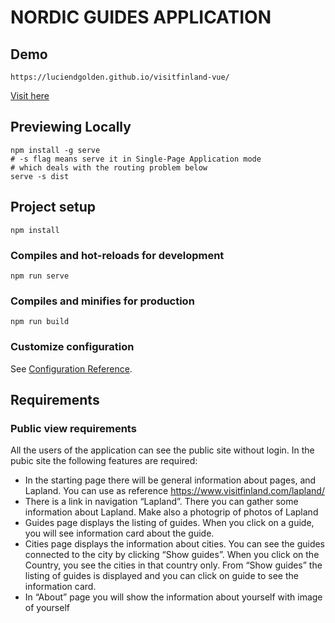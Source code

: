 # NORDIC GUIDES APPLICATION

## Demo 

`https://luciendgolden.github.io/visitfinland-vue/`

[Visit here](https://luciendgolden.github.io/visitfinland-vue/)

## Previewing Locally

```
npm install -g serve
# -s flag means serve it in Single-Page Application mode
# which deals with the routing problem below
serve -s dist
```

## Project setup

```
npm install
```

### Compiles and hot-reloads for development

```
npm run serve
```

### Compiles and minifies for production

```
npm run build
```

### Customize configuration

See [Configuration Reference](https://cli.vuejs.org/config/).

## Requirements

### Public view requirements

All the users of the application can see the public site without login. In the pubic site
the following features are required:

* In the starting page there will be general information about pages, and
Lapland. You can use as reference https://www.visitfinland.com/lapland/
* There is a link in navigation “Lapland”. There you can gather some information
about Lapland. Make also a photogrip of photos of Lapland
* Guides page displays the listing of guides. When you click on a guide, you will
see information card about the guide.
* Cities page displays the information about cities. You can see the guides
connected to the city by clicking “Show guides”. When you click on the
Country, you see the cities in that country only. From “Show guides” the
listing of guides is displayed and you can click on guide to see the information
card.
* In “About” page you will show the information about yourself with image of
yourself